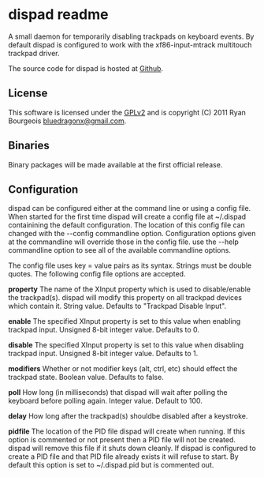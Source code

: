 dispad readme
=============

A small daemon for temporarily disabling trackpads on keyboard events. By
default dispad is configured to work with the xf86-input-mtrack multitouch
trackpad driver.

The source code for dispad is hosted at [Github][1].

License
-------

This software is licensed under the [GPLv2][2] and is copyright (C) 2011 Ryan
Bourgeois <bluedragonx@gmail.com>.

Binaries
--------

Binary packages will be made available at the first official release.

Configuration
-------------

dispad can be configured either at the command line or using a config file. When started for the first time dispad will create a config file at ~/.dispad containining the default configuration. The location of this config file can changed with the --config commandline option. Configuration options given at the commandline will override those in the config file. use the --help commandline option to see all of the available commandline options.

The config file uses key = value pairs as its syntax. Strings must be double quotes. The following config file options are accepted.

**property**
The name of the XInput property which is used to disable/enable the trackpad(s). dispad will modify this property on all trackpad devices which contain it. String value. Defaults to "Trackpad Disable Input".

**enable**
The specified XInput property is set to this value when enabling trackpad input. Unsigned 8-bit integer value. Defaults to 0.

**disable**
The specified XInput property is set to this value when disabling trackpad input.  Unsigned 8-bit integer value. Defaults to 1.

**modifiers**
Whether or not modifier keys (alt, ctrl, etc) should effect the trackpad state. Boolean value. Defaults to false.

**poll**
How long (in milliseconds) that dispad will wait after polling the keyboard before polling again. Integer value. Default to 100.

**delay**
How long after the trackpad(s) shouldbe disabled after a keystroke.

**pidfile**
The location of the PID file dispad will create when running. If this option is commented or not present then a PID file will not be created. dispad will remove this file if it shuts down cleanly. If dispad is configured to create a PID file and that PID file already exists it will refuse to start. By default this option is set to ~/.dispad.pid but is commented out.

[1]: https://github.com/BlueDragonX/dispad
[2]: http://www.gnu.org/licenses/gpl-2.0.html                                   "GNU General Public License, version 2"

